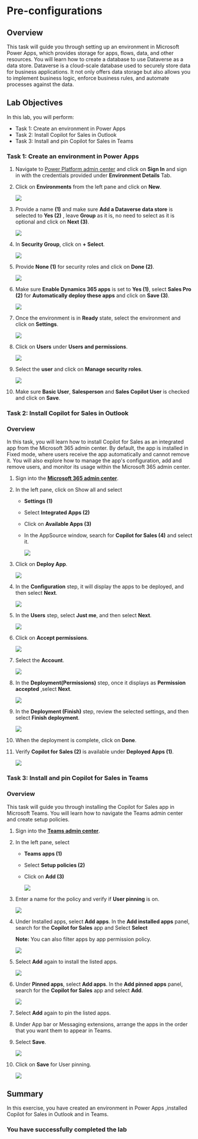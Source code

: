 # Pre-configurations

## Overview

This task will guide you through setting up an environment in Microsoft Power Apps, which provides storage for apps, flows, data, and other resources. You will learn how to create a database to use Dataverse as a data store. Dataverse is a cloud-scale database used to securely store data for business applications. It not only offers data storage but also allows you to implement business logic, enforce business rules, and automate processes against the data.

## Lab Objectives

In this lab, you will perform:

- Task 1: Create an environment in Power Apps
- Task 2: Install Copilot for Sales in Outlook
- Task 3: Install and pin Copilot for Sales in Teams 

### Task 1: Create an environment in Power Apps

1. Navigate to [Power Platform admin center](https://admin.powerplatform.microsoft.com/) and click on **Sign In** and sign in with the credentials provided under **Environment Details** Tab.

1. Click on **Environments** from the left pane and click on **New**.

   ![](../media/1-1.png)

1. Provide a name **(1)** and make sure **Add a Dataverse data store** is selected to **Yes (2)** , leave **Group** as it is, no need to select as it is optional and click on **Next (3)**.

   ![](../media/dc38.png)

1. In **Security Group**, click on **+ Select**.

    ![](../media/dyn2.png)

1. Provide **None (1)** for security roles and click on **Done (2)**.

   ![](../media/dc39.png)

1. Make sure **Enable Dynamics 365 apps** is set to **Yes (1)**, select **Sales Pro (2)** for **Automatically deploy these apps** and click on **Save (3)**.

   ![](../media/dc40.png)

1. Once the environment is in **Ready** state, select the environment and click on **Settings**.

   ![](../media/1-6.png)

1. Click on **Users** under **Users and permissions**.

   ![](../media/1-7.png)

1. Select the **user** and click on **Manage security roles**.

   ![](../media/dyn3-1.png)

1. Make sure **Basic User**, **Salesperson** and **Sales Copilot User** is checked and click on **Save**.

### Task 2: Install Copilot for Sales in Outlook 

### Overview

In this task, you will learn how to install Copilot for Sales as an integrated app from the Microsoft 365 admin center. By default, the app is installed in Fixed mode, where users receive the app automatically and cannot remove it. You will also explore how to manage the app's configuration, add and remove users, and monitor its usage within the Microsoft 365 admin center. 

1.	Sign into the **[Microsoft 365 admin center](https://admin.microsoft.com/)**.
   
2.	In the left pane, click on Show all and select

      - **Settings (1)**
      - Select **Integrated Apps (2)**
      - Click on **Available Apps (3)**
      - In the AppSource window, search for **Copilot for Sales (4)** and select it.

        ![](../media/p-1.png)

3. Click on **Deploy App**.

   ![](../media/p-2.png)

4.	In the **Configuration** step, it will display the apps to be deployed, and then select **Next**.

      ![](../media/dyn4.png)

5.	In the **Users** step, select **Just me**, and then select **Next**.

      ![](../media/just-me.png)

6. Click on **Accept permissions**.

      ![](../media/dyn5.png)

7. Select the **Account**.

      ![](../media/dyn6-1.png)
   
8.	In the **Deployment(Permissions)** step, once it displays as **Permission accepted** ,select **Next**.

      ![](../media/dyn21.png)

9.	In the **Deployment (Finish)** step, review the selected settings, and then select **Finish deployment**.

      ![](../media/dyn7.png)

10. When the deployment is complete, click on **Done**.

11. Verify **Copilot for Sales (2)** is available under **Deployed Apps (1)**.

      ![](../media/dc41.png)

### Task 3: Install and pin Copilot for Sales in Teams 

### Overview

This task will guide you through installing the Copilot for Sales app in Microsoft Teams. You will learn how to navigate the Teams admin center and create setup policies. 

1. Sign into the **[Teams admin center](https://admin.teams.microsoft.com/)**.
   
1. In the left pane, select

   - **Teams apps (1)**
   - Select **Setup policies (2)**
   - Click on **Add (3)**

      ![](../media/t-1.png)     

1. Enter a name for the policy and verify if **User pinning** is on.

   ![](../media/t-2.png) 
   
1. Under Installed apps, select **Add apps**.  In the **Add installed apps** panel, search for the **Copilot for Sales** app and Select **Select**

      **Note:** You can also filter apps by app permission policy.

   ![](../media/add-apps.png) 

1. Select **Add** again to install the listed apps.

   ![](../media/t-4.png) 

1. Under ****Pinned** apps**, select **Add apps**. In the **Add pinned apps** panel, search for the **Copilot for Sales** app and select **Add**.

   ![](../media/t-6.png) 

1. Select **Add** again to pin the listed apps. 

1. Under App bar or Messaging extensions, arrange the apps in the order that you want them to appear in Teams. 

1. Select **Save**.

   ![](../media/t-5.png)

1. Click on **Save** for User pinning.

    ![](../media/dyn9.png)

## Summary

In this exercise, you have created an environment in Power Apps ,installed Copilot for Sales in Outlook and in Teams.

### You have successfully completed the lab
